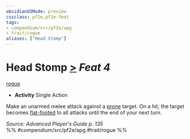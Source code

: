```yaml
---
obsidianUIMode: preview
cssclass: pf2e,pf2e-feat
tags:
- compendium/src/pf2e/apg
- trait/rogue
aliases: ["Head Stomp"]
---
```

# Head Stomp  [>](/rules/core-rulebook/chapter-9-playing-the-game.md#Actions "Single Action") *Feat 4*  
[rogue](/rules/traits/rogue.md)  

- **Activity** Single Action

Make an unarmed melee attack against a [prone](/rules/conditions.md#Prone) target. On a hit, the target becomes [flat-footed](/rules/conditions.md#Flat-footed) to all attacks until the end of your next turn.

*Source: Advanced Player's Guide p. 135*  
%% #compendium/src/pf2e/apg #trait/rogue %%